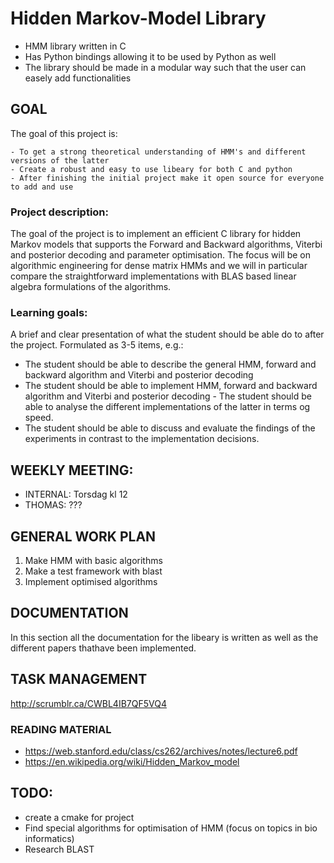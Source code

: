 # Hidden Markov-Model Library

* HMM library written in C 
* Has Python bindings allowing it to be used by Python as well
* The library should be made in a modular way such that the user can easely add functionalities


## GOAL

The goal of this project is:

	- To get a strong theoretical understanding of HMM's and different versions of the latter
	- Create a robust and easy to use libeary for both C and python
	- After finishing the initial project make it open source for everyone to add and use

### Project description:
The goal of the project is to implement an efficient C library for hidden Markov models that supports the Forward and Backward algorithms, Viterbi and posterior decoding and parameter optimisation. The focus will be on algorithmic engineering for dense matrix HMMs and we will in particular compare the straightforward implementations with BLAS based linear algebra formulations of the algorithms.


### Learning goals:
A brief and clear presentation of what the student should be able do to after the project. Formulated as 3-5 items, e.g.: 
* The student should be able to describe the general HMM, forward and backward algorithm and Viterbi and posterior decoding
* The student should be able to implement HMM, forward and backward algorithm and Viterbi and posterior decoding - The student should be able to analyse the different implementations of the latter in terms og speed.
* The student should be able to discuss and evaluate the findings of the experiments in contrast to the implementation decisions.


## WEEKLY MEETING:

* INTERNAL: Torsdag kl 12
* THOMAS: ???

## GENERAL WORK PLAN

1. Make HMM with basic algorithms
2. Make a test framework with blast
3. Implement optimised algorithms


## DOCUMENTATION

In this section all the documentation for the libeary is written as well as the different papers thathave been implemented.

## TASK MANAGEMENT 

http://scrumblr.ca/CWBL4IB7QF5VQ4

### READING MATERIAL

* https://web.stanford.edu/class/cs262/archives/notes/lecture6.pdf
* https://en.wikipedia.org/wiki/Hidden_Markov_model

## TODO:

- create a cmake for project
- Find special algorithms for optimisation of HMM (focus on topics in bio informatics)
- Research BLAST

